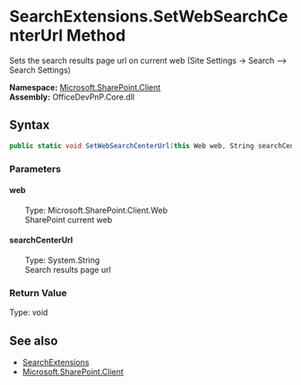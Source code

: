 # SearchExtensions.SetWebSearchCenterUrl Method  
 Sets the search results page url on current web (Site Settings -&gt; Search --&gt; Search Settings)   

**Namespace:** [Microsoft.SharePoint.Client](Microsoft.SharePoint.Client.md)  
**Assembly:** OfficeDevPnP.Core.dll  
## Syntax
```C#
public static void SetWebSearchCenterUrl(this Web web, String searchCenterUrl)
```
### Parameters
#### web  
&emsp;&emsp;Type: Microsoft.SharePoint.Client.Web  
&emsp;&emsp;SharePoint current web  

  

#### searchCenterUrl  
&emsp;&emsp;Type: System.String  
&emsp;&emsp;Search results page url  

  

### Return Value
Type: void  

## See also
- [SearchExtensions](Microsoft.SharePoint.Client.SearchExtensions.md) 
- [Microsoft.SharePoint.Client](Microsoft.SharePoint.Client.md) 
